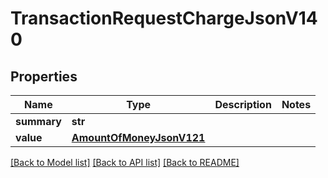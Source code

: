 # TransactionRequestChargeJsonV140

## Properties
Name | Type | Description | Notes
------------ | ------------- | ------------- | -------------
**summary** | **str** |  | 
**value** | [**AmountOfMoneyJsonV121**](AmountOfMoneyJsonV121.md) |  | 

[[Back to Model list]](../README.md#documentation-for-models) [[Back to API list]](../README.md#documentation-for-api-endpoints) [[Back to README]](../README.md)


